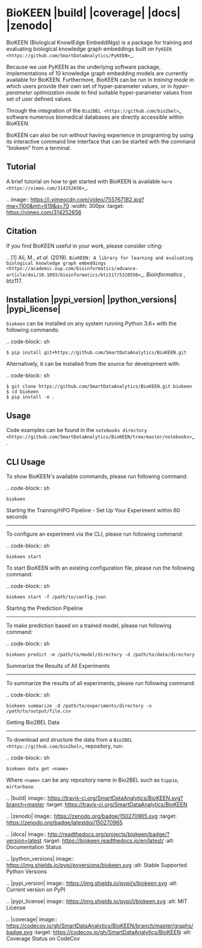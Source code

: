 BioKEEN |build| |coverage| |docs| |zenodo|
==========================================
BioKEEN (Biological KnowlEdge EmbeddiNgs) is a package for training and evaluating biological knowledge graph
embeddings built on `PyKEEN <https://github.com/SmartDataAnalytics/PyKEEN>`_.

Because we use PyKEEN as the underlying software package, implementations of 10 knowledge graph embedding models are
currently available for BioKEEN. Furthermore, BioKEEN can be run in *training mode* in which users provide their own set
of hyper-parameter values, or in *hyper-parameter optimization mode* to find suitable hyper-parameter values from set
of user defined values.

Through the integration of the `Bio2BEL <https://github.com/bio2bel>`_ software numerous biomedical databases are
directly accessible within BioKEEN.

BioKEEN can also be run without having experience in programing by using its interactive command line interface that can
be started with the command “biokeen” from a terminal.

Tutorial
--------
A brief tutorial on how to get started with BioKEEN is available `here <https://vimeo.com/314252656>`_.

.. image:: https://i.vimeocdn.com/video/755767182.jpg?mw=1100&mh=619&q=70
    :width: 300px
    :target: https://vimeo.com/314252656

Citation
--------
If you find BioKEEN useful in your work, please consider citing:

.. [1] Ali, M., *et al.* (2019). `BioKEEN: A library for learning and evaluating biological knowledge graph embeddings
       <https://academic.oup.com/bioinformatics/advance-article/doi/10.1093/bioinformatics/btz117/5320556>`_. *Bioinformatics* , btz117.

Installation |pypi_version| |python_versions| |pypi_license|
------------------------------------------------------------
``biokeen`` can be installed on any system running Python 3.6+  with the following commands:

.. code-block:: sh

    $ pip install git+https://github.com/SmartDataAnalytics/BioKEEN.git

Alternatively, it can be installed from the source for development with:

.. code-block:: sh

    $ git clone https://github.com/SmartDataAnalytics/BioKEEN.git biokeen
    $ cd biokeen
    $ pip install -e .

Usage
-----
Code examples can be found in the `notebooks directory <https://github.com/SmartDataAnalytics/BioKEEN/tree/master/notebooks>`_.

CLI Usage
---------
To show BioKEEN's available commands, please run following command:

.. code-block:: sh

    biokeen

Starting the Training/HPO Pipeline - Set Up Your Experiment within 60 seconds
*****************************************************************************
To configure an experiment via the CLI, please run following command:

.. code-block:: sh

    biokeen start

To start BioKEEN with an existing configuration file, please run the following command:

.. code-block:: sh

    biokeen start -f /path/to/config.json

Starting the Prediction Pipeline
********************************
To make prediction based on a trained model, please run following command:

.. code-block:: sh

    biokeen predict -m /path/to/model/directory -d /path/to/data/directory

Summarize the Results of All Experiments
****************************************
To summarize the results of all experiments, please run following command:

.. code-block:: sh

    biokeen summarize -d /path/to/experiments/directory -o /path/to/output/file.csv

Getting Bio2BEL Data
********************
To download and structure the data from a `Bio2BEL <https://github.com/bio2bel>`_ repository, run:

.. code-block:: sh

    biokeen data get <name>

Where ``<name>`` can be any repository name in Bio2BEL such as ``hippie``, ``mirtarbase``.

.. |build| image:: https://travis-ci.org/SmartDataAnalytics/BioKEEN.svg?branch=master
    :target: https://travis-ci.org/SmartDataAnalytics/BioKEEN

.. |zenodo| image:: https://zenodo.org/badge/150270965.svg
    :target: https://zenodo.org/badge/latestdoi/150270965

.. |docs| image:: http://readthedocs.org/projects/biokeen/badge/?version=latest
    :target: https://biokeen.readthedocs.io/en/latest/
    :alt: Documentation Status

.. |python_versions| image:: https://img.shields.io/pypi/pyversions/biokeen.svg
    :alt: Stable Supported Python Versions

.. |pypi_version| image:: https://img.shields.io/pypi/v/biokeen.svg
    :alt: Current version on PyPI

.. |pypi_license| image:: https://img.shields.io/pypi/l/biokeen.svg
    :alt: MIT License

.. |coverage| image:: https://codecov.io/gh/SmartDataAnalytics/BioKEEN/branch/master/graphs/badge.svg
    :target: https://codecov.io/gh/SmartDataAnalytics/BioKEEN
    :alt: Coverage Status on CodeCov
